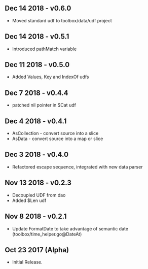 ## Dec 14 2018 - v0.6.0
  *  Moved standard udf to toolbox/data/udf project

## Dec 14 2018 - v0.5.1
  *  Introduced pathMatch variable

## Dec 11 2018 - v0.5.0
  *  Added Values, Key and IndexOf udfs

## Dec 7 2018 - v0.4.4
  *  patched nil pointer in $Cat udf

## Dec 4 2018 - v0.4.1
  *  AsCollection - convert source into a slice
  *  AsData - convert source into a map or slice


## Dec 3 2018 - v0.4.0
  * Refactored escape sequence, integrated with new data parser

## Nov 13 2018 - v0.2.3
  * Decoupled UDF from dao
  * Added $Len udf 

## Nov 8 2018 - v0.2.1
  * Update FormatDate to take advantage of semantic date (toolbox/time_helper.go@DateAt)

## Oct 23 2017 (Alpha)

  * Initial Release.
